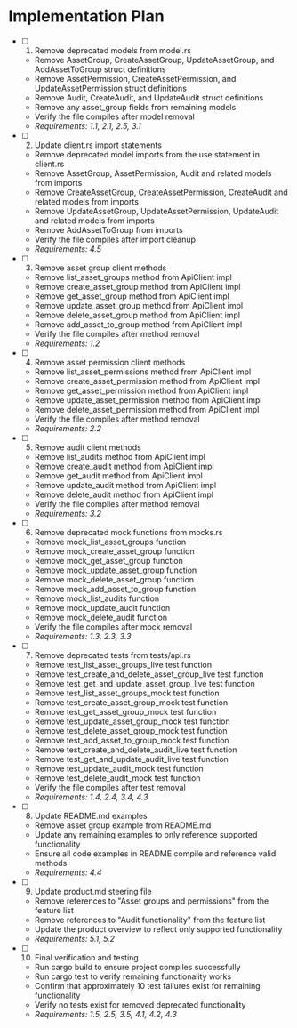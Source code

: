# Implementation Plan

- [ ] 1. Remove deprecated models from model.rs
  - Remove AssetGroup, CreateAssetGroup, UpdateAssetGroup, and AddAssetToGroup struct definitions
  - Remove AssetPermission, CreateAssetPermission, and UpdateAssetPermission struct definitions  
  - Remove Audit, CreateAudit, and UpdateAudit struct definitions
  - Remove any asset_group fields from remaining models
  - Verify the file compiles after model removal
  - _Requirements: 1.1, 2.1, 2.5, 3.1_

- [ ] 2. Update client.rs import statements
  - Remove deprecated model imports from the use statement in client.rs
  - Remove AssetGroup, AssetPermission, Audit and related models from imports
  - Remove CreateAssetGroup, CreateAssetPermission, CreateAudit and related models from imports
  - Remove UpdateAssetGroup, UpdateAssetPermission, UpdateAudit and related models from imports
  - Remove AddAssetToGroup from imports
  - Verify the file compiles after import cleanup
  - _Requirements: 4.5_

- [ ] 3. Remove asset group client methods
  - Remove list_asset_groups method from ApiClient impl
  - Remove create_asset_group method from ApiClient impl
  - Remove get_asset_group method from ApiClient impl
  - Remove update_asset_group method from ApiClient impl
  - Remove delete_asset_group method from ApiClient impl
  - Remove add_asset_to_group method from ApiClient impl
  - Verify the file compiles after method removal
  - _Requirements: 1.2_

- [ ] 4. Remove asset permission client methods
  - Remove list_asset_permissions method from ApiClient impl
  - Remove create_asset_permission method from ApiClient impl
  - Remove get_asset_permission method from ApiClient impl
  - Remove update_asset_permission method from ApiClient impl
  - Remove delete_asset_permission method from ApiClient impl
  - Verify the file compiles after method removal
  - _Requirements: 2.2_

- [ ] 5. Remove audit client methods
  - Remove list_audits method from ApiClient impl
  - Remove create_audit method from ApiClient impl
  - Remove get_audit method from ApiClient impl
  - Remove update_audit method from ApiClient impl
  - Remove delete_audit method from ApiClient impl
  - Verify the file compiles after method removal
  - _Requirements: 3.2_

- [ ] 6. Remove deprecated mock functions from mocks.rs
  - Remove mock_list_asset_groups function
  - Remove mock_create_asset_group function
  - Remove mock_get_asset_group function
  - Remove mock_update_asset_group function
  - Remove mock_delete_asset_group function
  - Remove mock_add_asset_to_group function
  - Remove mock_list_audits function
  - Remove mock_update_audit function
  - Remove mock_delete_audit function
  - Verify the file compiles after mock removal
  - _Requirements: 1.3, 2.3, 3.3_

- [ ] 7. Remove deprecated tests from tests/api.rs
  - Remove test_list_asset_groups_live test function
  - Remove test_create_and_delete_asset_group_live test function
  - Remove test_get_and_update_asset_group_live test function
  - Remove test_list_asset_groups_mock test function
  - Remove test_create_asset_group_mock test function
  - Remove test_get_asset_group_mock test function
  - Remove test_update_asset_group_mock test function
  - Remove test_delete_asset_group_mock test function
  - Remove test_add_asset_to_group_mock test function
  - Remove test_create_and_delete_audit_live test function
  - Remove test_get_and_update_audit_live test function
  - Remove test_update_audit_mock test function
  - Remove test_delete_audit_mock test function
  - Verify the file compiles after test removal
  - _Requirements: 1.4, 2.4, 3.4, 4.3_

- [ ] 8. Update README.md examples
  - Remove asset group example from README.md
  - Update any remaining examples to only reference supported functionality
  - Ensure all code examples in README compile and reference valid methods
  - _Requirements: 4.4_

- [ ] 9. Update product.md steering file
  - Remove references to "Asset groups and permissions" from the feature list
  - Remove references to "Audit functionality" from the feature list
  - Update the product overview to reflect only supported functionality
  - _Requirements: 5.1, 5.2_

- [ ] 10. Final verification and testing
  - Run cargo build to ensure project compiles successfully
  - Run cargo test to verify remaining functionality works
  - Confirm that approximately 10 test failures exist for remaining functionality
  - Verify no tests exist for removed deprecated functionality
  - _Requirements: 1.5, 2.5, 3.5, 4.1, 4.2, 4.3_